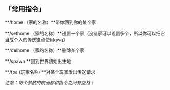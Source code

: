 ## 「常用指令」

**/home （家的名称）**带你回到你的某个家

**/sethome
（家的名称）**设置一个家（没错家可以设置多个，所以你可以把它当成个人的传送锚点使用qwq）

**/delhome （家的名称）**删除某个家

**/spawn **回到世界初始出生地

**/tpa (玩家名称) **对某个玩家发出传送请求

*注意：每个参数的前面都和指令之间有空格！*
